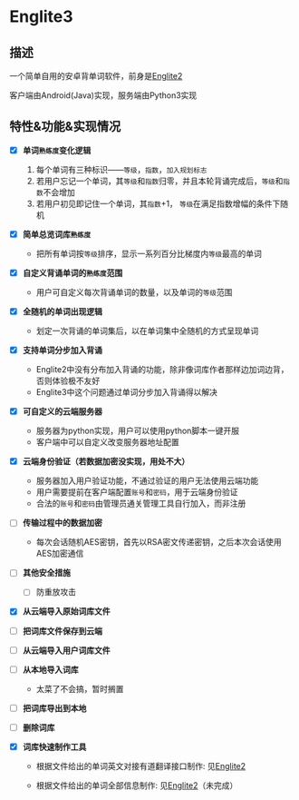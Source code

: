 # Englite3

## 描述

一个简单自用的安卓背单词软件，前身是[Englite2](https://github.com/Wldcmzy/Mess-Mess/tree/master/EngLite2)

客户端由Android(Java)实现，服务端由Python3实现

## 特性&功能&实现情况


- [x] **单词`熟练度`变化逻辑**
	
  1. 每个单词有三种标识——`等级`，`指数`，`加入规划标志`
  2. 若用户忘记一个单词，其`等级`和`指数`归零，并且本轮背诵完成后，`等级`和`指数`不会增加
  3. 若用户初见即记住一个单词，其`指数`+1， `等级`在满足指数增幅的条件下随机
  
- [x] **简单总览词库`熟练度`**
  
  - 把所有单词按`等级`排序，显示一系列百分比梯度内`等级`最高的单词
  
- [x] **自定义背诵单词的`熟练度`范围**
  
  - 用户可自定义每次背诵单词的数量，以及单词的`等级`范围
  
- [x] **全随机的单词出现逻辑**
  
  - 划定一次背诵的单词集后，以在单词集中全随机的方式呈现单词
  
- [x] **支持单词分步加入背诵**
	- Englite2中没有分布加入背诵的功能，除非像词库作者那样边加词边背，否则体验极不友好
  - Englite3中这个问题通过单词分步加入背诵得以解决
  
- [x] **可自定义的云端服务器**
  
  - 服务器为python实现，用户可以使用python脚本一键开服
  - 客户端中可以自定义改变服务器地址配置
  
- [x] **云端身份验证（若数据加密没实现，用处不大）**


    - 服务器加入用户验证功能，不通过验证的用户无法使用云端功能
    - 用户需要提前在客户端配置`账号`和`密码`，用于云端身份验证
    - 合法的`账号`和`密码`由管理员通关管理工具自行加入，而非注册
- [ ] **传输过程中的数据加密**

  - 每次会话随机AES密钥，首先以RSA密文传递密钥，之后本次会话使用AES加密通信
- [ ] **其他安全措施**

  - [ ] 防重放攻击
- [x] **从云端导入原始词库文件**
- [ ] **把词库文件保存到云端**
- [ ] **从云端导入用户词库文件**
- [ ] **从本地导入词库**
  - 太菜了不会搞，暂时搁置
- [ ] **把词库导出到本地**
- [ ] **删除词库**
- [x] **词库快速制作工具**

  - 根据文件给出的单词英文对接有道翻译接口制作: 见[Englite2](https://github.com/Wldcmzy/Mess-Mess/tree/master/EngLite2)

  - 根据文件给出的单词全部信息制作: 见[Englite2](https://github.com/Wldcmzy/Mess-Mess/tree/master/EngLite2)（未完成）